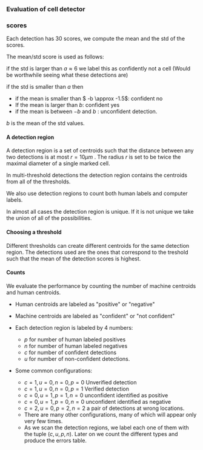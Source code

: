 ### Evaluation of cell detector



### scores

Each detection has 30 scores, we compute the mean and the std of the scores.

The mean/std score is used as follows:

if the std is larger than $a \approx 6$  we label this as confidently not a cell (Would be worthwhile seeing what these detections are)

if the std is smaller than $a$ then

* if the mean is smaller than $ -b \approx -1.5$: confident no
* If the mean is larger than $b$: confident yes
* if the mean is between $-b$ and $b$ : unconfident detection.

$b$ is the mean of the std values.

#### A detection region

A detection region is a set of centroids such that the distance between any two detections is at most $r=10 \mu m$  . The radius $r$ is set to be twice the maximal diameter of a single marked cell.

In multi-threshold detections the detection region contains the centroids from all of the thresholds.

We also use detection regions to count both human labels and computer labels.

In almost all cases the detection region is unique. If it is not unique we take the union of all of the possibilities.

#### Choosing a threshold

Different thresholds can create different centroids for the same detection region. The detections used are the ones that correspond to the treshold such that the mean of the detection scores is highest.

#### Counts

We evaluate the performance by counting the number of machine centroids and human centroids.

* Human centroids are labeled as "positive" or "negative"
* Machine centroids are labeled as "confident" or "not confident"

* Each detection region is labeled by 4 numbers:
  * $p$ for number of human labeled positives
  * $n$ for number of human labeled negatives
  * $c$ for number of confident detections
  * $u$ for number of non-confident detections.
* Some common configurations:
  * $c=1,u=0, n=0,p=0$  Unverified detection
  * $c=1,u=0,n=0,p=1$ Verified detection
  * $c=0,u=1,p=1,n=0$ unconfident identified  as positive
  * $c=0,u=1,p=0,n=0$ unconfident identified as negative
  * $c=2,u=0,p=2,n=2$ a pair of detections at wrong locations.
  * There are many other configurations, many of which will appear only very few times.
  * As we scan the detection regions, we label each one of them with the tuple $(c,u,p,n)$. Later on we count the different types and produce the errors table.



 